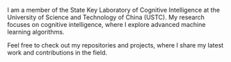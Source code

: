 I am a member of the State Key Laboratory of Cognitive Intelligence at the University of Science and Technology of China (USTC). My research focuses on cognitive intelligence, where I explore advanced machine learning algorithms.

Feel free to check out my repositories and projects, where I share my latest work and contributions in the field.